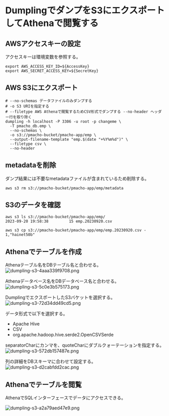 # DumplingでダンプをS3にエクスポートしてAthenaで閲覧する

## AWSアクセスキーの設定
アクセスキーは環境変数を参照する。

```shell
export AWS_ACCESS_KEY_ID=${AccessKey}
export AWS_SECRET_ACCESS_KEY=${SecretKey}
```

## AWS S3にエクスポート
```shell
# --no-schemas データファイルのみダンプする
# -o S3 URIを指定する
# --filetype AWS Athenaで閲覧するためCSV形式でダンプする --no-header ヘッダー行を取り除く
dumpling -h localhost -P 3306 -u root -p changeme \
  -T pmacho_db.emp \
  --no-schemas \
  -o s3://pmacho-bucket/pmacho-app/emp \
  --output-filename-template "emp.$(date "+%Y%m%d")" \
  --filetype csv \
  --no-header
```

## metadataを削除
ダンプ結果には不要なmetadataファイルが含まれているため削除する。

```shell
aws s3 rm s3://pmacho-bucket/pmacho-app/emp/metadata
```

## S3のデータを確認
```shell
aws s3 ls s3://pmacho-bucket/pmacho-app/emp/
2023-09-20 19:58:38         15 emp.20230920.csv

aws s3 cp s3://pmacho-bucket/pmacho-app/emp/emp.20230920.csv -
1,"hainet50b"
```

## Athenaでテーブルを作成
Athenaテーブル名をDBテーブル名と合わせる。
![dumpling-s3-4aaa339f9708.png](https://programacho.blob.core.windows.net/images/dumpling-s3-4aaa339f9708.png)

Athenaデータベース名をDBデータベース名と合わせる。
![dumpling-s3-5c0e3b575173.png](https://programacho.blob.core.windows.net/images/dumpling-s3-5c0e3b575173.png)

DumplingでエクスポートしたS3バケットを選択する。
![dumpling-s3-72d34dd49cd5.png](https://programacho.blob.core.windows.net/images/dumpling-s3-72d34dd49cd5.png)

データ形式で以下を選択する。
- Apache Hive
- CSV
- org.apache.hadoop.hive.serde2.OpenCSVSerde

separatorCharにカンマを、quoteCharにダブルクォーテーションを指定する。
![dumpling-s3-572db157487e.png](https://programacho.blob.core.windows.net/images/dumpling-s3-572db157487e.png)

列の詳細をDBスキーマに合わせて設定する。
![dumpling-s3-d2cabfdd2cac.png](https://programacho.blob.core.windows.net/images/dumpling-s3-d2cabfdd2cac.png)

## Athenaでテーブルを閲覧
AthenaでSQLインターフェースでデータにアクセスできる。

![dumpling-s3-a2a79aed47e9.png](https://programacho.blob.core.windows.net/images/dumpling-s3-a2a79aed47e9.png)
